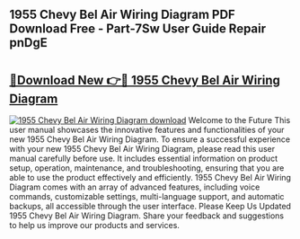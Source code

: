 ## 1955 Chevy Bel Air Wiring Diagram PDF Download Free - Part-7Sw User Guide Repair pnDgE

# <h2><a href="http://dfsz7a.blite.top/?on=1955+Chevy+Bel+Air+Wiring+Diagram">🔗Download New 👉🔴 1955 Chevy Bel Air Wiring Diagram</a></h2>

[![1955 Chevy Bel Air Wiring Diagram download](https://i.imgur.com/lujVjoI.png)](http://dfsz7a.blite.top/?on=1955+Chevy+Bel+Air+Wiring+Diagram)
Welcome to the Future This user manual showcases the innovative features and functionalities of your new 1955 Chevy Bel Air Wiring Diagram. To ensure a successful experience with your new 1955 Chevy Bel Air Wiring Diagram, please read this user manual carefully before use. It includes essential information on product setup, operation, maintenance, and troubleshooting, ensuring that you are able to use the product effectively and efficiently. 1955 Chevy Bel Air Wiring Diagram comes with an array of advanced features, including voice commands, customizable settings, multi-language support, and automatic backups, all accessible through the user interface. Please Keep Us Updated 1955 Chevy Bel Air Wiring Diagram. Share your feedback and suggestions to help us improve our products and services.
